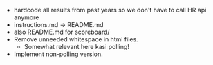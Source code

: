 - hardcode all results from past years so we don't have to call HR api anymore
- instructions.md -> README.md
- also README.md for scoreboard/
- Remove unneeded whitespace in html files.
    - Somewhat relevant here kasi polling!
- Implement non-polling version.
